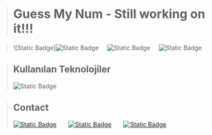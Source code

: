 ># Guess My Num - Still working on it!!!

>![Static Badge]![Static Badge](https://img.shields.io/badge/3.19.2-%20?style=flat&logo=flutter&logoColor=%230175C2&label=flutter&labelColor=lightblue&color=darkgreen)
&nbsp; &nbsp; ![Static Badge](https://img.shields.io/badge/3.3.0-%20?style=flat&logo=dart&logoColor=%230175C2&label=%20dart&labelColor=lightblue&color=darkgreen)
&nbsp; &nbsp; ![Static Badge](https://img.shields.io/badge/2.31.1-%20?style=flat&logo=dev.to&logoColor=%230A0A0A&label=DevTools&labelColor=lightyellow&color=yellow)

>## Kullanılan Teknolojiler
>![Static Badge](https://img.shields.io/badge/Flutter-%20?style=for-the-badge&logo=flutter&logoColor=%2302569B&labelColor=lightblue&color=darkblue)
<!---
>## Install
>
>[Docker Desktop](https://www.docker.com/products/docker-desktop/)

>## Usage
>1. Clone this repo
>  ```sh
>    //open cmd
>    
>    cd /d C:\
>    
>    mkdir repo_project
>    
>    cd repo_project
>    
>    git clone https://github.com/OsmanBaturArpacik/KARTACA_GOREV.git
>  ```
>
>2. Build & Install
>  ```sh
>    cd client/client
>    
>    npm run build
>    
>    cd ../..
>    
>    cd core
>    
>    ./gradlew build
>  ```
>
>3. Docker Setup
>  ```sh
>    // open docker desktop
>    docker-compose build
>    
>    docker-compose up
>  ```
>4. docker-compose up'tan sonra 3000 portlu http://localhost:3000/ girebilirsiniz [Website URL](http://localhost:3000/)
>
>Script1
>  ```sh
>    // .env icindeki verileri degistirerek script degistirebilirsiniz.
>    // "deger" yerine istediginiz noktayı koyabilirisiniz. 
>    LATITUDE="deger"
>    LONGITUDE="deger"
>    INTENSITY="deger"
>    // setledikten sonra docker-compose up ile yeniden başlatabilirsiniz.
>  ```
>Script2
>  ```sh
>    // .env icindeki verileri degistirerek script degistirebilirsiniz.
>    // .env eğer üçü de "999" ise rastgele durdurulana kadar rastgele nokta oluşturur.(script2)
>    LATITUDE="999"
>    LONGITUDE="999"
>    INTENSITY="999"
>    // setledikten sonra docker-compose up ile yeniden başlatabilirsiniz.
>  ```
>
> #### Video: [Kullanım ve kurulum videosu](https://drive.google.com/drive/folders/11pE4PBO7X29caLyX9FvMFeZ1umJoHp2V?usp=drive_link)
--->
>## Contact
>[![Static Badge](https://img.shields.io/badge/Osman%20Batur%20Arpac%C4%B1k---?style=social&logo=linkedin&labelColor=white&color=lightblue)](https://www.linkedin.com/in/osman-batur-arpacik/)
>&nbsp; &nbsp; &nbsp; [![Static Badge](https://img.shields.io/badge/OsmanBaturArpacik---?style=social&logo=github&labelColor=white&color=lightblue)](https://github.com/OsmanBaturArpacik)
>&nbsp; &nbsp; &nbsp; [![Static Badge](https://img.shields.io/badge/osmanbatur%40outlook.com---?style=social&logo=microsoftoutlook&labelColor=white&color=lightblue)](mailto:osmanbatur@outlook.com)


